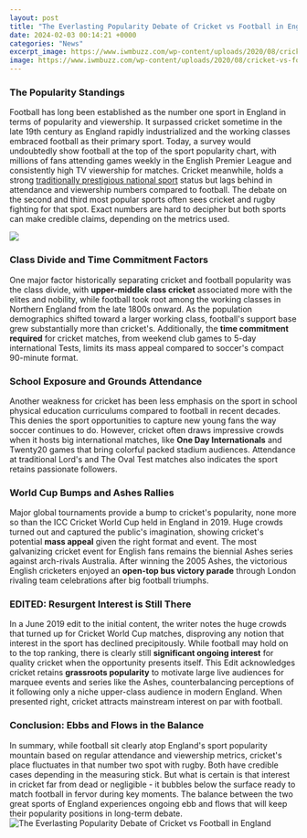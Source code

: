 ```yaml
---
layout: post
title: "The Everlasting Popularity Debate of Cricket vs Football in England"
date: 2024-02-03 00:14:21 +0000
categories: "News"
excerpt_image: https://www.iwmbuzz.com/wp-content/uploads/2020/08/cricket-vs-football-which-is-the-more-competitive-sport-920x518.jpg
image: https://www.iwmbuzz.com/wp-content/uploads/2020/08/cricket-vs-football-which-is-the-more-competitive-sport-920x518.jpg
---
```


### The Popularity Standings
Football has long been established as the number one sport in England in terms of popularity and viewership. It surpassed cricket sometime in the late 19th century as England rapidly industrialized and the working classes embraced football as their primary sport. 
Today, a survey would undoubtedly show football at the top of the sport popularity chart, with millions of fans attending games weekly in the English Premier League and consistently high TV viewership for matches. Cricket meanwhile, holds a strong [traditionally prestigious national sport](https://store.fi.io.vn/collection/alkire) status but lags behind in attendance and viewership numbers compared to football. 
The debate on the second and third most popular sports often sees cricket and rugby fighting for that spot. Exact numbers are hard to decipher but both sports can make credible claims, depending on the metrics used.

![](https://www.fiyazmughal.org/wp-content/uploads/2018/12/shutterstock_364081676-compressor.jpg)
### Class Divide and Time Commitment Factors
One major factor historically separating cricket and football popularity was the class divide, with **upper-middle class cricket** associated more with the elites and nobility, while football took root among the working classes in Northern England from the late 1800s onward. 
As the population demographics shifted toward a larger working class, football's support base grew substantially more than cricket's. Additionally, the **time commitment required** for cricket matches, from weekend club games to 5-day international Tests, limits its mass appeal compared to soccer's compact 90-minute format.
### School Exposure and Grounds Attendance 
Another weakness for cricket has been less emphasis on the sport in school physical education curriculums compared to football in recent decades. This denies the sport opportunities to capture new young fans the way soccer continues to do.
However, cricket often draws impressive crowds when it hosts big international matches, like **One Day Internationals** and Twenty20 games that bring colorful packed stadium audiences. Attendance at traditional Lord's and The Oval Test matches also indicates the sport retains passionate followers.
### World Cup Bumps and Ashes Rallies
Major global tournaments provide a bump to cricket's popularity, none more so than the ICC Cricket World Cup held in England in 2019. Huge crowds turned out and captured the public's imagination, showing cricket's potential **mass appeal** given the right format and event. 
The most galvanizing cricket event for English fans remains the biennial Ashes series against arch-rivals Australia. After winning the 2005 Ashes, the victorious English cricketers enjoyed an **open-top bus victory parade** through London rivaling team celebrations after big football triumphs.
### EDITED: Resurgent Interest is Still There
In a June 2019 edit to the initial content, the writer notes the huge crowds that turned up for Cricket World Cup matches, disproving any notion that interest in the sport has declined precipitously. While football may hold on to the top ranking, there is clearly still **significant ongoing interest** for quality cricket when the opportunity presents itself.
This Edit acknowledges cricket retains **grassroots popularity** to motivate large live audiences for marquee events and series like the Ashes, counterbalancing perceptions of it following only a niche upper-class audience in modern England. When presented right, cricket attracts mainstream interest on par with football.
### Conclusion: Ebbs and Flows in the Balance
In summary, while football sit clearly atop England's sport popularity mountain based on regular attendance and viewership metrics, cricket's place fluctuates in that number two spot with rugby. Both have credible cases depending in the measuring stick. 
But what is certain is that interest in cricket far from dead or negligible - it bubbles below the surface ready to match football in fervor during key moments. The balance between the two great sports of England experiences ongoing ebb and flows that will keep their popularity positions in long-term debate.
![The Everlasting Popularity Debate of Cricket vs Football in England](https://www.iwmbuzz.com/wp-content/uploads/2020/08/cricket-vs-football-which-is-the-more-competitive-sport-920x518.jpg)